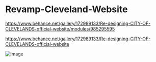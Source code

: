# Revamp-Cleveland-Website


https://www.behance.net/gallery/172989133/Re-designing-CITY-OF-CLEVELANDS-official-website/modules/985295595


https://www.behance.net/gallery/172989133/Re-designing-CITY-OF-CLEVELANDS-official-website


![image](https://github.com/swayamshreenanda20/Revamp-Cleveland-Website/assets/118578089/4cd1099e-f3a9-4d65-8e7e-6c116eeacfe5)
